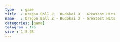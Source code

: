 ```yaml
---
type   : game
title  : Dragon Ball Z - Budokai 3 - Greatest Hits
name   : Dragon Ball Z - Budokai 3 - Greatest Hits
categories: [game]
telegram : 475
size : 1.5 GB
---
```



